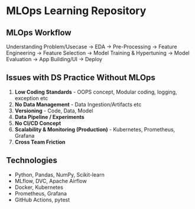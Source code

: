# MLOps Learning Repository

## MLOps Workflow

Understanding Problem/Usecase → EDA → Pre-Processing → Feature Engineering → Feature Selection → Model Training & Hypertuning → Model Evaluation → App Building/UI → Deploy

## Issues with DS Practice Without MLOps

1. **Low Coding Standards** - OOPS concept, Modular coding, logging, exception etc
2. **No Data Management** - Data Ingestion/Artifacts etc
3. **Versioning** - Code, Data, Model
4. **Data Pipeline / Experiments**
5. **No CI/CD Concept**
6. **Scalability & Monitoring (Production)** - Kubernetes, Prometheus, Grafana
7. **Cross Team Friction**

## Technologies

- Python, Pandas, NumPy, Scikit-learn
- MLflow, DVC, Apache Airflow
- Docker, Kubernetes
- Prometheus, Grafana
- GitHub Actions, pytest

